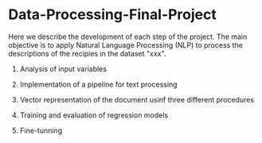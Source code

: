 # Data-Processing-Final-Project


Here we describe the development of each step of the project. The main objective is to apply Natural Language Processing (NLP) to process the descriptions of the recipies in the dataset "xxx". 

1. Analysis of input variables


2. Implementation of a pipeline for text processing


3. Vector representation of the document usinf three different procedures


4. Training and evaluation of regression models


5. Fine-tunning

